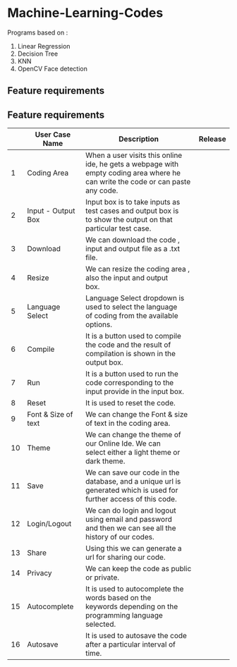 # Machine-Learning-Codes

Programs based on :

1. Linear Regression
2. Decision Tree
3. KNN
4. OpenCV Face detection 






## Feature requirements  
  
## Feature requirements  
  
|    |   User Case Name      | Description | Release |
|----|-----------------------|-------------|---------|
| 1  | Coding Area           | When a user visits this online ide, he gets a webpage with<br> empty coding area where he can write the code or can paste any code.<br>  |          |
| 2  | Input - Output Box    | Input box is to take inputs as test cases and output box is<br>to show the output on that particular test case.                          |      |
| 3  | Download              | We can download the code , input and output file as a .txt<br>file.                                                                      |          |
| 4  | Resize                | We can resize the coding area , also the input and output<br>box.                                                                        |          |
| 5  | Language Select       | Language Select dropdown is used to select the language<br>of coding from the available options.                                         |      |
| 6  | Compile               | It is a button used to compile the code and the result of<br>compilation is shown in the output box.                                     |      |
| 7  | Run                   | It is a button used to run the code corresponding to the<br>input provide in the input box.                                              |           |
| 8  | Reset                 | It is used to reset the code.                                                                                                            |           |
| 9  | Font & Size of text   | We can change the Font & size of text in the coding area.                                                                                |          |
| 10 | Theme                 | We can change the theme of our Online Ide. We can<br>select either a light theme or dark theme.                                          |      |
| 11 | Save                  | We can save our code in the database, and a unique url is<br>generated which is used for further access of this code.                    |      |
| 12 | Login/Logout          | We can do login and logout using email and password<br>and then we can see all the history of our codes.                                 |       |
| 13 | Share                 | Using this we can generate a url for sharing our code.                                                                                   |        |
| 14 | Privacy               | We can keep the code as public or private.                                                                                               |        |
| 15 | Autocomplete          | It is used to autocomplete the words based on the<br>keywords depending on the programming language<br>selected.                         |          |
| 16 | Autosave              | It is used to autosave the code after a particular interval of time.    |        |
